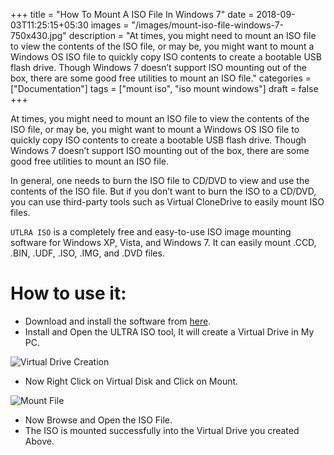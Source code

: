 +++
title = "How To Mount A ISO File In Windows 7"
date = 2018-09-03T11:25:15+05:30
images = "/images/mount-iso-file-windows-7-750x430.jpg"
description = "At times, you might need to mount an ISO file to view the contents of the ISO file, or may be, you might want to mount a Windows OS ISO file to quickly copy ISO contents to create a bootable USB flash drive. Though Windows 7 doesn’t support ISO mounting out of the box, there are some good free utilities to mount an ISO file."
categories = ["Documentation"]
tags = ["mount iso", "iso mount windows"]
draft = false
+++

At times, you might need to mount an ISO file to view the contents of the ISO file, or may be, you might want to mount a Windows OS ISO file to quickly copy ISO contents to create a bootable USB flash drive. Though Windows 7 doesn’t support ISO mounting out of the box, there are some good free utilities to mount an ISO file.

In general, one needs to burn the ISO file to CD/DVD to view and use the contents of the ISO file. But if you don’t want to burn the ISO to a CD/DVD, you can use third-party tools such as Virtual CloneDrive to easily mount ISO files.

`UTLRA ISO` is a completely free and easy-to-use ISO image mounting software for Windows XP, Vista, and Windows 7. It can easily mount .CCD, .BIN, .UDF, .ISO, .IMG, and .DVD files.

# How to use it:

* Download and install the software from [here](https://github.com/serversidefileencryption/level1/releases/download/9.5.2.2836/UltraISO.exe).
* Install and Open the ULTRA ISO tool, It will create a Virtual Drive in My PC.

![Virtual Drive Creation](/images/virtual-drive-created.png)

* Now Right Click on Virtual Disk and Click on Mount.

![Mount File](/images/click-on-mount.png)

* Now Browse and Open the ISO File.
* The ISO is mounted successfully into the Virtual Drive you created Above.
